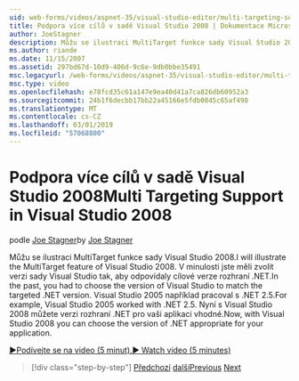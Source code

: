 ```yaml
---
uid: web-forms/videos/aspnet-35/visual-studio-editor/multi-targeting-support-in-visual-studio-2008
title: Podpora více cílů v sadě Visual Studio 2008 | Dokumentace Microsoftu
author: JoeStagner
description: Můžu se ilustraci MultiTarget funkce sady Visual Studio 2008. V minulosti jste měli zvolit verzi sady Visual Studio tak, aby odpovídaly cílové versi .NET...
ms.author: riande
ms.date: 11/15/2007
ms.assetid: 297bd67d-10d9-406d-9c6e-9db0bbe35491
msc.legacyurl: /web-forms/videos/aspnet-35/visual-studio-editor/multi-targeting-support-in-visual-studio-2008
msc.type: video
ms.openlocfilehash: e78fcd35c61a147e9ea40d41a7ca826db60952a3
ms.sourcegitcommit: 24b1f6decbb17bb22a45166e5fdb0845c65af498
ms.translationtype: MT
ms.contentlocale: cs-CZ
ms.lasthandoff: 03/01/2019
ms.locfileid: "57068800"
---
```

<a name="multi-targeting-support-in-visual-studio-2008"></a><span data-ttu-id="345f5-104">Podpora více cílů v sadě Visual Studio 2008</span><span class="sxs-lookup"><span data-stu-id="345f5-104">Multi Targeting Support in Visual Studio 2008</span></span>
====================
<span data-ttu-id="345f5-105">podle [Joe Stagner](https://github.com/JoeStagner)</span><span class="sxs-lookup"><span data-stu-id="345f5-105">by [Joe Stagner](https://github.com/JoeStagner)</span></span>

<span data-ttu-id="345f5-106">Můžu se ilustraci MultiTarget funkce sady Visual Studio 2008.</span><span class="sxs-lookup"><span data-stu-id="345f5-106">I will illustrate the MultiTarget feature of Visual Studio 2008.</span></span> <span data-ttu-id="345f5-107">V minulosti jste měli zvolit verzi sady Visual Studio tak, aby odpovídaly cílové verze rozhraní .NET.</span><span class="sxs-lookup"><span data-stu-id="345f5-107">In the past, you had to choose the version of Visual Studio to match the targeted .NET version.</span></span> <span data-ttu-id="345f5-108">Visual Studio 2005 například pracoval s .NET 2.5.</span><span class="sxs-lookup"><span data-stu-id="345f5-108">For example, Visual Studio 2005 worked with .NET 2.5.</span></span> <span data-ttu-id="345f5-109">Nyní s Visual Studio 2008 můžete verzi rozhraní .NET pro vaši aplikaci vhodné.</span><span class="sxs-lookup"><span data-stu-id="345f5-109">Now, with Visual Studio 2008 you can choose the version of .NET appropriate for your application.</span></span>

[<span data-ttu-id="345f5-110">&#9654;Podívejte se na video (5 minut).</span><span class="sxs-lookup"><span data-stu-id="345f5-110">&#9654; Watch video (5 minutes)</span></span>](https://channel9.msdn.com/Blogs/ASP-NET-Site-Videos/multi-targeting-support-in-visual-studio-2008)

> [!div class="step-by-step"]
> <span data-ttu-id="345f5-111">[Předchozí](javascript-debugging-in-visual-studio-2008.md)
> [další](intellisense-for-jscript-and-aspnet-ajax.md)</span><span class="sxs-lookup"><span data-stu-id="345f5-111">[Previous](javascript-debugging-in-visual-studio-2008.md)
[Next](intellisense-for-jscript-and-aspnet-ajax.md)</span></span>
